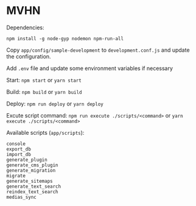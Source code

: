 # MVHN
Dependencies:

```
npm install -g node-gyp nodemon npm-run-all
```

Copy `app/config/sample-development` to `development.conf.js` and update the configuration.

Add `.env` file and update some environment variables if necessary

Start: `npm start` or `yarn start`

Build: `npm build` or `yarn build`

Deploy: `npm run deploy` or `yarn deploy`


Excute script command: `npm run execute ./scripts/<command>` or `yarn execute ./scripts/<command>`

Available scripts (`app/scripts`):

```
console
export_db
import_db
generate_plugin
generate_cms_plugin
generate_migration
migrate
generate_sitemaps
generate_text_search
reindex_text_search
medias_sync
```
